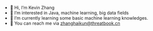 - 👋 Hi, I’m Kevin Zhang
- 👀 I’m interested in Java, machine learning, big data fields
- 🌱 I’m currently learning some basic machine learning knowledges.
- 💞️ You can reach me via zhanghaikun@threatbook.cn

<!---
26334791/26334791 is a ✨ special ✨ repository because its `README.md` (this file) appears on your GitHub profile.
You can click the Preview link to take a look at your changes.
--->
